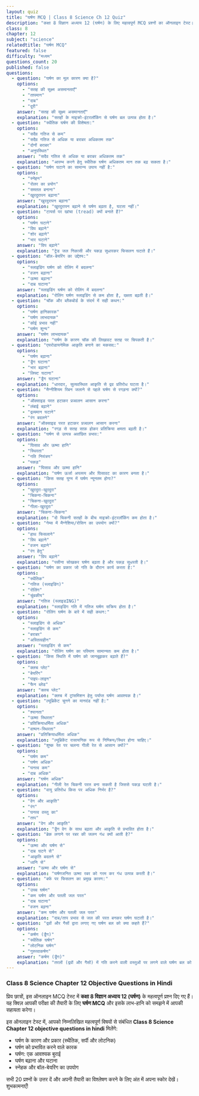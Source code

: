 ```yaml
---
layout: quiz
title: "घर्षण MCQ | Class 8 Science Ch 12 Quiz"
description: "कक्षा 8 विज्ञान अध्याय 12 (घर्षण) के लिए महत्वपूर्ण MCQ प्रश्नों का ऑनलाइन टेस्ट।"
class: 8
chapter: 12
subject: "science"
relatedtitle: "घर्षण MCQ"
featured: false
difficulty: "मध्यम"
questions_count: 20
published: false 
questions:
  - question: "घर्षण का मूल कारण क्या है?"
    options:
      - "सतह की सूक्ष्म असमानताएँ"
      - "तापमान"
      - "दाब"
      - "दूरी"
    answer: "सतह की सूक्ष्म असमानताएँ"
    explanation: "सतहों के माइक्रो-इंटरलॉकिंग से घर्षण बल उत्पन्न होता है।"
  - question: "स्थैतिक घर्षण की विशेषता:"
    options:
      - "सदैव गतिज से कम"
      - "सदैव गतिज से अधिक या बराबर अधिकतम तक"
      - "दोनों बराबर"
      - "अनुपस्थित"
    answer: "सदैव गतिज से अधिक या बराबर अधिकतम तक"
    explanation: "आरम्भ करने हेतु स्थैतिक घर्षण अधिकतम मान तक बढ़ सकता है।"
  - question: "घर्षण घटाने का सामान्य उपाय नहीं है:"
    options:
      - "स्नेहन"
      - "रोलर का प्रयोग"
      - "समतल बनाना"
      - "खुरदुरापन बढ़ाना"
    answer: "खुरदुरापन बढ़ाना"
    explanation: "खुरदुरापन बढ़ाने से घर्षण बढ़ता है, घटता नहीं।"
  - question: "टायर्स पर खांचा (tread) क्यों बनाते हैं?"
    options:
      - "घर्षण घटाने"
      - "ग्रिप बढ़ाने"
      - "शोर बढ़ाने"
      - "भार घटाने"
    answer: "ग्रिप बढ़ाने"
    explanation: "ट्रेड जल निकासी और पकड़ सुधारकर फिसलन घटाते हैं।"
  - question: "बॉल-बेयरिंग का उद्देश्य:"
    options:
      - "स्लाइडिंग घर्षण को रोलिंग में बदलना"
      - "वजन बढ़ाना"
      - "ऊष्मा बढ़ाना"
      - "दाब घटाना"
    answer: "स्लाइडिंग घर्षण को रोलिंग में बदलना"
    explanation: "रोलिंग घर्षण स्लाइडिंग से कम होता है, दक्षता बढ़ती है।"
  - question: "चॉक और ब्लैकबोर्ड के संदर्भ में सही कथन:"
    options:
      - "घर्षण हानिकारक"
      - "घर्षण लाभदायक"
      - "कोई प्रभाव नहीं"
      - "घर्षण शून्य"
    answer: "घर्षण लाभदायक"
    explanation: "घर्षण के कारण चॉक की लिखावट सतह पर चिपकती है।"
  - question: "एयरोडायनेमिक आकृति बनाने का मकसद:"
    options:
      - "घर्षण बढ़ाना"
      - "ड्रैग घटाना"
      - "भार बढ़ाना"
      - "लिफ्ट घटाना"
    answer: "ड्रैग घटाना"
    explanation: "धारदार, सुव्यवस्थित आकृति से द्रव प्रतिरोध घटता है।"
  - question: "मैग्नीशियम रिबन जलाने से पहले घर्षण से रगड़ना क्यों?"
    options:
      - "ऑक्साइड परत हटाकर प्रज्वलन आसान करना"
      - "लंबाई बढ़ाने"
      - "द्रव्यमान घटाने"
      - "रंग बदलने"
    answer: "ऑक्साइड परत हटाकर प्रज्वलन आसान करना"
    explanation: "रगड़ से सतह साफ़ होकर प्रतिक्रिया क्षमता बढ़ती है।"
  - question: "घर्षण से उत्पन्न अवांछित प्रभाव:"
    options:
      - "घिसाव और ऊष्मा हानि"
      - "स्थिरता"
      - "गति नियंत्रण"
      - "पकड़"
    answer: "घिसाव और ऊष्मा हानि"
    explanation: "घर्षण ऊर्जा अपव्यय और घिसावट का कारण बनता है।"
  - question: "किस सतह युग्म में घर्षण न्यूनतम होगा?"
    options:
      - "खुरदुरा-खुरदुरा"
      - "चिकना-चिकना"
      - "चिकना-खुरदुरा"
      - "गीला-खुरदुरा"
    answer: "चिकना-चिकना"
    explanation: "दो चिकनी सतहों के बीच माइक्रो-इंटरलॉकिंग कम होता है।"
  - question: "गेम्स में मैग्नेशिया/रोसिन का उपयोग क्यों?"
    options:
      - "हाथ फिसलाने"
      - "ग्रिप बढ़ाने"
      - "वजन बढ़ाने"
      - "रंग हेतु"
    answer: "ग्रिप बढ़ाने"
    explanation: "पसीना सोखकर घर्षण बढ़ता है और पकड़ सुधरती है।"
  - question: "घर्षण का प्रकार जो गति के दौरान कार्य करता है:"
    options:
      - "स्थैतिक"
      - "गतिज (स्लाइडिंग)"
      - "रोलिंग"
      - "चुंबकीय"
    answer: "गतिज (स्लाइडING)"
    explanation: "स्लाइडिंग गति में गतिज घर्षण सक्रिय होता है।"
  - question: "रोलिंग घर्षण के बारे में सही कथन:"
    options:
      - "स्लाइडिंग से अधिक"
      - "स्लाइडिंग से कम"
      - "बराबर"
      - "अस्तित्वहीन"
    answer: "स्लाइडिंग से कम"
    explanation: "रोलिंग घर्षण का परिमाण सामान्यतः कम होता है।"
  - question: "किस स्थिति में घर्षण को जानबूझकर बढ़ाते हैं?"
    options:
      - "क्लच प्लेट"
      - "बेयरिंग"
      - "पाइप-लाइन"
      - "फैन ब्लेड"
    answer: "क्लच प्लेट"
    explanation: "क्लच में ट्रांसमिशन हेतु पर्याप्त घर्षण आवश्यक है।"
  - question: "ल्यूब्रिकेंट चुनने का मानदंड नहीं है:"
    options:
      - "श्यानता"
      - "ऊष्मा स्थिरता"
      - "प्रतिक्रियाधर्मिता अधिक"
      - "वाष्पन-स्थिरता"
    answer: "प्रतिक्रियाधर्मिता अधिक"
    explanation: "ल्यूब्रिकेंट रासायनिक रूप से निष्क्रिय/स्थिर होना चाहिए।"
  - question: "शुष्क रेत पर चलना गीली रेत से आसान क्यों?"
    options:
      - "घर्षण कम"
      - "घर्षण अधिक"
      - "घनत्व कम"
      - "दाब अधिक"
    answer: "घर्षण अधिक"
    explanation: "गीली रेत चिकनी परत बना सकती है जिससे पकड़ घटती है।"
  - question: "वायु प्रतिरोध किस पर अधिक निर्भर है?"
    options:
      - "वेग और आकृति"
      - "रंग"
      - "घनत्व वस्तु का"
      - "ताप"
    answer: "वेग और आकृति"
    explanation: "ड्रैग वेग के साथ बढ़ता और आकृति से प्रभावित होता है।"
  - question: "ब्रेक लगाने पर रबर की जलन गंध क्यों आती है?"
    options:
      - "ऊष्मा और घर्षण से"
      - "दाब घटने से"
      - "आकृति बदलने से"
      - "ध्वनि से"
    answer: "ऊष्मा और घर्षण से"
    explanation: "घर्षणजनित ऊष्मा रबर को गरम कर गंध उत्पन्न करती है।"
  - question: "बर्फ पर फिसलन का प्रमुख कारण:"
    options:
      - "उच्च घर्षण"
      - "कम घर्षण और पतली जल परत"
      - "दाब घटाना"
      - "वजन बढ़ना"
    answer: "कम घर्षण और पतली जल परत"
    explanation: "दाब/ताप प्रभाव से जल की परत बनकर घर्षण घटाती है।"
  - question: "द्रवों और गैसों द्वारा लगाए गए घर्षण बल को क्या कहते हैं?"
    options:
      - "कर्षण (ड्रैग)"
      - "स्थैतिक घर्षण"
      - "लोटनिक घर्षण"
      - "गुरुत्वाकर्षण"
    answer: "कर्षण (ड्रैग)"
    explanation: "तरलों (द्रवों और गैसों) में गति करने वाली वस्तुओं पर लगने वाले घर्षण बल को कर्षण या ड्रैग कहते हैं।"
---
```


### Class 8 Science Chapter 12 Objective Questions in Hindi

प्रिय छात्रों, इस ऑनलाइन MCQ टेस्ट में **कक्षा 8 विज्ञान अध्याय 12 (घर्षण)** के महत्वपूर्ण प्रश्न दिए गए हैं। यह क्विज़ आपकी परीक्षा की तैयारी के लिए **घर्षण MCQ** और इसके लाभ-हानि को समझने में आपकी सहायता करेगा।

इस ऑनलाइन टेस्ट में, आपको निम्नलिखित महत्वपूर्ण विषयों से संबंधित **Class 8 Science Chapter 12 objective questions in hindi** मिलेंगे:
- घर्षण के कारण और प्रकार (स्थैतिक, सर्पी और लोटनिक)
- घर्षण को प्रभावित करने वाले कारक
- घर्षण: एक आवश्यक बुराई
- घर्षण बढ़ाना और घटाना
- स्नेहक और बॉल-बेयरिंग का उपयोग

सभी 20 प्रश्नों के उत्तर दें और अपनी तैयारी का विश्लेषण करने के लिए अंत में अपना स्कोर देखें। शुभकामनाएँ!